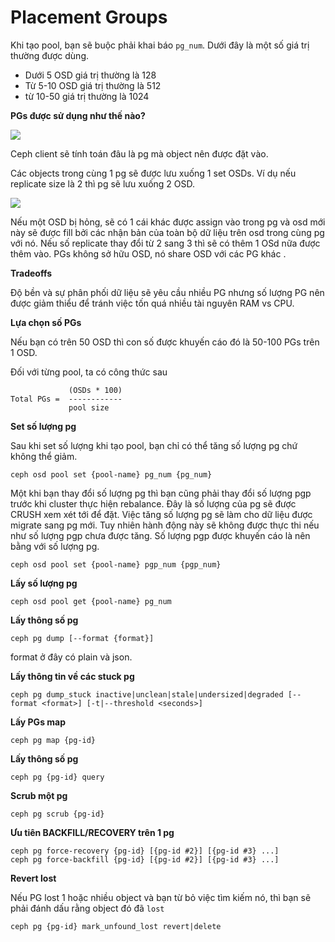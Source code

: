 # Placement Groups

Khi tạo pool, bạn sẽ buộc phải khai báo `pg_num`. Dưới đây là một số giá trị thường được dùng.

- Dưới 5 OSD giá trị thường là 128
- Từ 5-10 OSD giá trị thường là 512
- từ 10-50 giá trị thường là 1024

**PGs được sử dụng như thế nào?**

<img src="https://i.imgur.com/1AGaxwa.png">

Ceph client sẽ tính toán đâu là pg mà object nên được đặt vào.

Các objects trong cùng 1 pg sẽ được lưu xuống 1 set OSDs. Ví dụ nếu replicate size là 2 thì pg sẽ lưu xuống 2 OSD.

<img src="https://i.imgur.com/Pz9qiaN.png">

Nếu một OSD bị hỏng, sẽ có 1 cái khác được assign vào trong pg và osd mới này sẽ được fill bởi các nhận bản của toàn bộ dữ liệu trên osd trong cùng pg với nó. Nếu số replicate thay đổi từ 2 sang 3 thì sẽ có thêm 1 OSd nữa được thêm vào. PGs không sở hữu OSD, nó share OSD với các PG khác .

**Tradeoffs**

Độ bền và sự phân phối dữ liệu sẽ yêu cầu nhiều PG nhưng số lượng PG nên được giảm thiểu để tránh việc tốn quá nhiều tài nguyên RAM vs CPU.

**Lựa chọn số PGs**

Nếu bạn có trên 50 OSD thì con số được khuyến cáo đó là 50-100 PGs trên 1 OSD.

Đối với từng pool, ta có công thức sau

```
             (OSDs * 100)
Total PGs =  ------------
             pool size
```

**Set số lượng pg**

Sau khi set số lượng khi tạo pool, bạn chỉ có thể tăng số lượng pg chứ không thể giảm.

`ceph osd pool set {pool-name} pg_num {pg_num}`

Một khi bạn thay đổi số lượng pg thì bạn cũng phải thay đổi số lượng pgp trước khi cluster thực hiện rebalance. Đây là số lượng của pg sẽ được CRUSH xem xét tới để đặt. Việc tăng số lượng pg sẽ làm cho dữ liệu được migrate sang pg mới. Tuy nhiên hành động này sẽ không được thực thi nếu như số lượng pgp chưa được tăng. Số lượng pgp được khuyến cáo là nên bằng với số lượng pg.

`ceph osd pool set {pool-name} pgp_num {pgp_num}`

**Lấy số lượng pg**

`ceph osd pool get {pool-name} pg_num`

**Lấy thông số pg**

`ceph pg dump [--format {format}]`

format ở đây có plain và json.

**Lấy thông tin về các stuck pg**

`ceph pg dump_stuck inactive|unclean|stale|undersized|degraded [--format <format>] [-t|--threshold <seconds>]`

**Lấy PGs map**

`ceph pg map {pg-id}`

**Lấy thông số pg**

`ceph pg {pg-id} query`

**Scrub một pg**

`ceph pg scrub {pg-id}`

**Ưu tiên BACKFILL/RECOVERY trên 1 pg**

```
ceph pg force-recovery {pg-id} [{pg-id #2}] [{pg-id #3} ...]
ceph pg force-backfill {pg-id} [{pg-id #2}] [{pg-id #3} ...]
```

**Revert lost**

Nếu PG lost 1 hoặc nhiều object và bạn từ bỏ việc tìm kiếm nó, thì bạn sẽ phải đánh dấu rằng object đó đã `lost`

`ceph pg {pg-id} mark_unfound_lost revert|delete`
